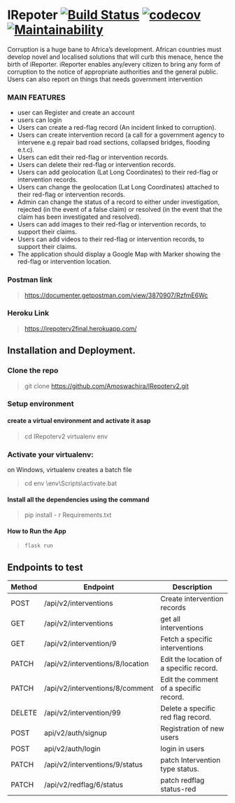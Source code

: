 # IRepoter [![Build Status](https://travis-ci.org/Amoswachira/IRepoterv2.svg?branch=develop)](https://travis-ci.org/Amoswachira/IRepoterv2) [![codecov](https://codecov.io/gh/Amoswachira/IRepoterv2/branch/develop/graph/badge.svg)](https://codecov.io/gh/Amoswachira/IRepoterv2) [![Maintainability](https://api.codeclimate.com/v1/badges/0eb0eb7c71f70e024eca/maintainability)](https://codeclimate.com/github/Amoswachira/IRepoterv2/maintainability)
Corruption is a huge bane to Africa’s development. African countries must develop novel and localised solutions that will curb this menace, hence the birth of iReporter. iReporter enables any/every citizen to bring any form of corruption to the notice of appropriate authorities and the general public. Users can also report on things that needs government intervention



### MAIN FEATURES
- user can Register and create an account
- users can login
- Users can create a red-flag record (An incident linked to corruption).
- Users can create intervention record (a call for a government agency to intervene e.g repair bad road sections, collapsed bridges, flooding e.t.c).
- Users can edit their red-flag or intervention records.
- Users can delete their red-flag or intervention records.
- Users can add geolocation (Lat Long Coordinates) to their red-flag or intervention records.
- Users can change the geolocation (Lat Long Coordinates) attached to their red-flag or intervention records.
- Admin can change the status of a record to either under investigation, rejected (in the event of a false claim) or resolved (in the event that the claim has been investigated and resolved).
- Users can add images to their red-flag or intervention records, to support their claims.
- Users can add videos to their red-flag or intervention records, to support their claims.
- The application should display a Google Map with Marker showing the red-flag or intervention location.

### Postman link
>https://documenter.getpostman.com/view/3870907/RzfmE6Wc
### Heroku Link
>https://irepoterv2final.herokuapp.com/

## Installation and Deployment.

### Clone the repo
 > git clone https://github.com/Amoswachira/IRepoterv2.git

### Setup environment

#### create a virtual environment and activate it asap
>cd IRepoterv2
>virtualenv env

### Activate your virtualenv:

on Windows, virtualenv creates a batch file
>cd env
>\env\Scripts\activate.bat

#### Install all the dependencies using the command
> pip install - r Requirements.txt

#### How to Run the App
> ```.env
> flask run


## Endpoints to test

| Method | Endpoint                                    | Description                                    |
| ------ | ------------------------------------------- | ---------------------------------------------- |
| POST   | /api/v2/interventions                           | Create intervention records                      |
| GET    | /api/v2/interventions                           |get all interventions                    |
| GET    | /api/v2/intervention/9             | Fetch a specific interventions              |
| PATCH  | /api/v2/interventions/8/location    | Edit the location of a specific record.        |
| PATCH  | /api/v2/interventions/8/comment     | Edit the comment of a specific record.         |
| DELETE | /api/v2/intervention/99             | Delete a specific red flag record.             |
| POST | api/v2/auth/signup             | Registration of new users             |
| POST | api/v2/auth/login             | login in users             |
| PATCH | /api/v2/interventions/9/status             | patch Intervention type status.             |
| PATCH | /api/v2/redflag/6/status            | patch redflag status-red             |

